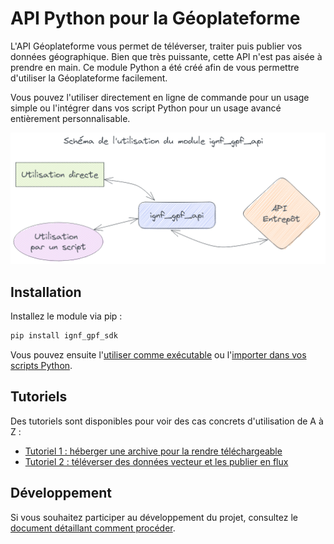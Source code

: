 # API Python pour la Géoplateforme

L'API Géoplateforme vous permet de téléverser, traiter puis publier vos données géographique. Bien que très puissante, cette API n'est pas aisée à prendre en main. Ce module Python a été créé afin de vous permettre d'utiliser la Géoplateforme facilement.

Vous pouvez l'utiliser directement en ligne de commande pour un usage simple ou l'intégrer dans vos script Python pour un usage avancé entièrement personnalisable.

![Schéma de l'utilisation du module ignf_gpf_sdk](images/index__utilisation_module.png)

## Installation

Installez le module via pip :

```sh
pip install ignf_gpf_sdk
```

Vous pouvez ensuite l'[utiliser comme exécutable](comme-executable.md) ou l'[importer dans vos scripts Python](comme-module.md).

## Tutoriels

Des tutoriels sont disponibles pour voir des cas concrets d'utilisation de A à Z :

* [Tutoriel 1 : héberger une archive pour la rendre téléchargeable](tutoriel_1_archive.md)
* [Tutoriel 2 : téléverser des données vecteur et les publier en flux](tutoriel_2_flux_vecteur.md)

## Développement

Si vous souhaitez participer au développement du projet, consultez le [document détaillant comment procéder](development.md).
